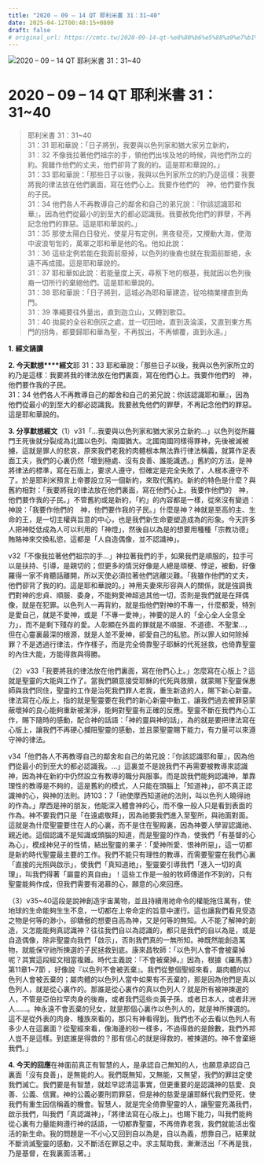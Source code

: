 ```yaml
---
title: "2020 – 09 – 14 QT 耶利米書 31：31~40"
date: 2025-04-12T00:48:15+0800
draft: false
# original_url: https://cmtc.tw/2020-09-14-qt-%e8%80%b6%e5%88%a9%e7%b1%b3%e6%9b%b8-31%ef%bc%9a3140
---
```


![2020 – 09 – 14 QT 耶利米書 31：31~40](/images/qt.jpg   "2020 – 09 – 14 QT 耶利米書 31：31~40")

# 2020 – 09 – 14 QT 耶利米書 31：31~40

> 耶利米書 31：31~40  
> 31：31 耶和華說：「日子將到，我要與以色列家和猶大家另立新約，  
> 31：32 不像我拉著他們祖宗的手，領他們出埃及地的時候，與他們所立的約。我雖作他們的丈夫，他們卻背了我的約。這是耶和華說的。」  
> 31：33 耶和華說：「那些日子以後，我與以色列家所立的約乃是這樣：我要將我的律法放在他們裏面，寫在他們心上。我要作他們的　神，他們要作我的子民。  
> 31：34 他們各人不再教導自己的鄰舍和自己的弟兄說：『你該認識耶和華』，因為他們從最小的到至大的都必認識我。我要赦免他們的罪孽，不再記念他們的罪惡。這是耶和華說的。」  
> 31：35 那使太陽白日發光，使星月有定例，黑夜發亮，又攪動大海，使海中波浪匉訇的，萬軍之耶和華是他的名。他如此說：  
> 31：36 這些定例若能在我面前廢掉，以色列的後裔也就在我面前斷絕，永遠不再成國。這是耶和華說的。  
> 31：37 耶和華如此說：若能量度上天，尋察下地的根基，我就因以色列後裔一切所行的棄絕他們。這是耶和華說的。  
> 31：38 耶和華說：「日子將到，這城必為耶和華建造，從哈楠業樓直到角門。  
> 31：39 準繩要往外量出，直到迦立山，又轉到歌亞。  
> 31：40 拋屍的全谷和倒灰之處，並一切田地，直到汲淪溪，又直到東方馬門的拐角，都要歸耶和華為聖，不再拔出，不再傾覆，直到永遠。」

**1.** **經文誦讀**

**2. 今天默想****經文**耶 31：33 耶和華說：「那些日子以後，我與以色列家所立的約乃是這樣：我要將我的律法放在他們裏面，寫在他們心上。我要作他們的　神，他們要作我的子民。  
31：34 他們各人不再教導自己的鄰舍和自己的弟兄說：你該認識耶和華』，因為他們從最小的到至大的都必認識我。我要赦免他們的罪孽，不再記念他們的罪惡。這是耶和華說的。

**3. 分享默想經文**（1）v31「…我要與以色列家和猶大家另立新約…」以色列從所羅門王死後就分裂成為北國以色列、南國猶大。北國南國同樣得罪神，先後被滅被擄，這就是罪人的悲哀，原來我們老我的肉體根本無法靠行律法稱義，就算作足表面工夫，我們的心裏仍然「壞到極處、沒有良善、誰能識透。」舊約的方法，是神將律法的標準，寫在石版上，要求人遵守，但確定是完全失敗了，人根本遵守不了。於是耶利米預言上帝要設立另一個新約，來取代舊約。新約的特色是什麼？與舊約相對：「我要將我的律法放在他們裏面，寫在他們心上。我要作他們的　神，他們要作我的子民。」不管舊約或是新約，「約」的內容都是一樣，從來沒有變過：神說：「我要作他們的　神，他們要作我的子民。」什麼是神？神就是至高的主、生命的王，是一切主權與旨意的中心，也是我們新生命要塑造成為的形象。今天許多人把神貶低成為人可以利用的「神燈」，然後自以為是的想要用種種「宗教功德」賄賂神來交換私慾，這都是「人自造偶像，並不認識神」。

v32「不像我拉著他們祖宗的手…」神拉著我們的手，如果我們是順服的，拉手可以是扶持、引導，是親切的；但更多的情況好像是人總是頑梗、悖逆，被動，好像羅得一家不肯聽話離開，所以天使必須拉著他們逃離災難。「我雖作他們的丈夫，他們卻背了我的約。這是耶和華說的。」神用夫妻來形容與人的關係，就是強調我們對神的忠貞、順服、委身，不能夠愛神超過其他一切，否則是我們就是在拜偶像，就是在犯罪。以色列人一再背約，就是指他們對神的不專一，什麼都愛，特別是愛自己，就是不愛神，或是「不專一愛神」，神要的是人的「全心全人全意全力」，而不是剩下殘存的愛。人彰顯在外面的罪就是不順服、不道德、不聖潔…，但在心靈裏最深的根源，就是人並不愛神，卻愛自己的私慾。所以罪人如何除掉罪？不是透過行律法，作作樣子，而是完全倚靠聖子耶穌的代死拯救，也倚靠聖靈的內住大能，方能得救與得勝。

（2）v33「我要將我的律法放在他們裏面，寫在他們心上。」怎麼寫在心版上？這就是聖靈的大能與工作了。當我們願意接受耶穌的代死與救贖，就蒙賜下聖靈保惠師與我們同住，聖靈的工作是治死我們罪人老我，重生新造的人，賜下新心新靈。律法寫在心版上，指的就是聖靈要在我們的新心新靈中動工，讓我們過去被罪惡蒙蔽壞掉的良心能夠重新被潔淨，能夠對聖靈有正確的反應。聖靈不斷在我們內心工作，賜下隨時的感動，配合神的話語：「神的靈與神的話」，為的就是要把律法寫在心版上，讓我們不再硬心攔阻聖靈的感動，並且蒙聖靈賜下能力，有力量可以來遵守神的律法。

v34「他們各人不再教導自己的鄰舍和自己的弟兄說：『你該認識耶和華』，因為他們從最小的到至大的都必認識我。…」這裏並不是說我們不再需要被教導來認識神，因為神在新約中仍然設立有教導的職分與服事。而是說我們能夠認識神，單靠理性的教導是不夠的，這是舊約的模式，人只能在頭腦上「知道神」，卻不真正認識神的心，與神的法則。詩103：7「祂使摩西知道祂的法則，叫以色列人曉得祂的作為。」摩西是神的朋友，他能深入體會神的心，而不像一般人只是看到表面的作為。神不要我們只是「在遠處敬拜」，因為祂要我們進入至聖所，與祂面對面。這就是為什麼聖靈要住在人的心裏，而不是住在聖殿裏，因為神要人學習認識祂、親近祂。這個認識不是知識或頭腦的知道，而是聖靈的作為，使我們「有基督的心為心」，模成神兒子的性情，結出聖靈的果子：「愛神所愛、恨神所惡」，這一切都是新約時代聖靈最主要的工作。我們不能只有理性的教導，而需要聖靈在我們心裏「直接的光照與啟示」，使我們「真知道祂」，聖靈要引導我們「進入一切的真理」，叫我們得著「屬靈的真自由」！這些工作是一般的牧師傳道作不到的，只有聖靈能夠作成，但我們需要有渴慕的心，願意的心來回應。

（3）v35~40這段是說神創造宇宙萬物，並且持續用祂命令的權能拖住萬有，使地球的生命能夠生生不息，一切都在上帝命定的旨意中運行。這也讓我們看見受造之物是何等的渺小，卻驕傲的想要自高為神，又是何等的無知。人不能了解神的創造，又怎能能夠真認識神？往往我們自以為認識的，都只是我們的自以為是，或是自造偶像，除非聖靈向我們「啟示」，否則我們真的一無所知。神既然能創造萬物，就能保守祂所揀選的子民拯救到底。康來昌牧師：「以色列人會不會被棄掉呢？其實這段經文相當複雜。時代主義說：『不會被棄掉。』因為，根據《羅馬書》第11章1~7節 ，好像說『以色列不會被丟棄』。我們從整個聖經來看，屬肉體的以色列人會被丟棄的；屬肉體的以色列人當中如果有不丟棄的，那是因為他們是真以色列人，就是從心裏作的。那誰是從心裏作的真以色列人？就是所有被神揀選的人，不管是亞伯拉罕肉身的後裔，或者我們這些炎黃子孫，或者日本人，或者非洲人……。神永遠不會丟棄的兒女，就是那個心裏作以色列人的，就是神所揀選的。這不是從外表的肉身、種族來看的，那只有神看得到。我們也不必去看以色列人有多少人在這裏面？從聖經來看，像海邊的砂一樣多，不過得救的是餘數，我們外邦人豈不是這樣。到底誰是得救的？那有信心的就是得救的，被揀選的。神不會棄絕我們。」

**4. 今天的回應**在神面前真正有智慧的人，是承認自己無知的人，也願意承認自己裏面「沒有良善」，是無能的人。我們既無知，又無能，又無望，我們的罪註定使我們滅亡。我們要是有智慧，就趁早認清這事實，但更重要的是認識神的慈愛、良善、公義、信實。神的公義必要刑罰罪惡，但是神的慈愛是讓耶穌代我們受死，使我們有重生因信稱義的機會。智慧人，就是完全倚靠聖靈的人，讓聖靈充滿我們，啟示我們，叫我們「真認識神」，「將律法寫在心版上」。也賜下能力，叫我們能夠從心裏有力量能夠遵行神的話語，一切都靠聖靈，不再倚靠老我，我們就能活出復活的新生命。我的問題是一不小心又回到自以為是，自以為義，想靠自己，結果就不斷消滅聖靈的感動，又不斷活在罪惡之中。求主幫助我，漸漸活出「不再是我，乃是基督，在我裏面活著。」